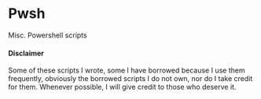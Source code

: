# Pwsh
Misc. Powershell scripts 

#### Disclaimer
Some of these scripts I wrote, some I have borrowed because I use them frequently, obviously the borrowed scripts I do not own, nor do I take credit for them. Whenever possible, I will give credit to those who deserve it.